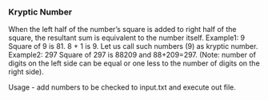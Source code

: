 ### Kryptic Number

When the left half of the number’s square is added to right half of the square, the resultant sum is equivalent to the number itself.
Example1:   9
Square of 9 is 81.    8 +  1 is 9.    Let us call such numbers (9) as kryptic number.
Example2:   297
Square of 297 is  88209  and 88+209=297.   (Note:  number  of digits on the left side can be equal or one less to the number of digits on the right side).

Usage - add numbers to be checked to input.txt and execute out file.
